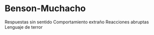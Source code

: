 # Benson-Muchacho
Respuestas sin sentido Comportamiento extraño Reacciones abruptas Lenguaje de terror
